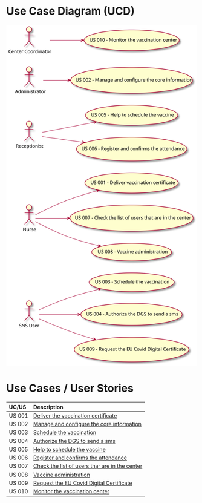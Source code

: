 # Use Case Diagram (UCD)

![Use Case Diagram](Use%20Case%20Diagram.svg)


# Use Cases / User Stories
| UC/US  | Description                                                                                   |                   
|:-------|:----------------------------------------------------------------------------------------------|
| US 001 | [Deliver the vaccination certificate](D:\SEM_2_PI\docs\SprintA\US\US001\US_001.md)            |
| US 002 | [Manage and configure the core information](D:\SEM_2_PI\docs\SprintA\US\US002\US_002.md)      |
| US 003 | [Schedule the vaccination](D:\SEM_2_PI\docs\SprintA\US\US003\US_003.md)                       |
| US 004 | [Authorize the DGS to send a sms](D:\SEM_2_PI\docs\SprintA\US\US004\US_004.md)                |
| US 005 | [Help to schedule the vaccine](D:\SEM_2_PI\docs\SprintA\US\US005\US_005.md)                   |
| US 006 | [Register and confirms the attendance](D:\SEM_2_PI\docs\SprintA\US\US006\US_006.md)           |
| US 007 | [Check the list of users thar are in the center](D:\SEM_2_PI\docs\SprintA\US\US007\US_007.md) |
| US 008 | [Vaccine administration](D:\SEM_2_PI\docs\SprintA\US\US008\US_008.md)                         |
| US 009 | [Request the EU Covid Digital Certificate](D:\SEM_2_PI\docs\SprintA\US\US009\US_009.md)       |
| US 010 | [Monitor the vaccination center](D:\SEM_2_PI\docs\SprintA\US\\US010US_010.md)                 |                                                         |
